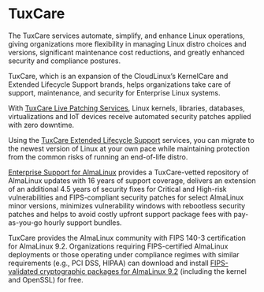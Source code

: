 # TuxCare


The TuxCare services automate, simplify, and enhance Linux operations, giving organizations more flexibility in managing Linux distro choices and versions, significant maintenance cost reductions, and greatly enhanced security and compliance postures.


TuxCare, which is an expansion of the CloudLinux’s KernelCare and Extended Lifecycle Support brands, helps organizations take care of support, maintenance, and security for Enterprise Linux systems.

With [TuxCare Live Patching Services](/live-patching-services/), Linux kernels, libraries, databases, virtualizations and IoT devices receive automated security patches applied with zero downtime.

Using the [TuxCare Extended Lifecycle Support](/extended-lifecycle-support/) services, you can migrate to the newest version of Linux at your own pace while maintaining protection from the common risks of running an end-of-life distro.

[Enterprise Support for AlmaLinux](/enterprise-support-for-almalinux/) provides a TuxCare-vetted repository of AlmaLinux updates with 16 years of support coverage, delivers an extension of an additional 4.5 years of security fixes for Critical and High-risk vulnerabilities and FIPS-compliant security patches for select AlmaLinux minor versions, minimizes vulnerability windows with rebootless security patches and helps to avoid costly upfront support package fees with pay-as-you-go hourly support bundles.

TuxCare provides the AlmaLinux community with FIPS 140-3 certification for AlmaLinux 9.2. Organizations requiring FIPS-certified AlmaLinux deployments or those operating under compliance regimes with similar requirements (e.g., PCI DSS, HIPAA) can download and install [FIPS-validated cryptographic packages for AlmaLinux 9.2](/enterprise-support-for-almalinux/fips/) (including the kernel and OpenSSL) for free.

